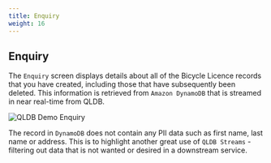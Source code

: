 ```yaml
---
title: Enquiry
weight: 16
---
```


## Enquiry

The `Enquiry` screen displays details about all of the Bicycle Licence records that you have created, including those that have subsequently been deleted. This information is retrieved from `Amazon DynamoDB` that is streamed in near real-time from QLDB.

![QLDB Demo Enquiry](/images/qldbdemo-enquiry.png)

The record in `DynamoDB` does not contain any PII data such as first name, last name or address. This is to highlight another great use of `QLDB Streams` - filtering out data that is not wanted or desired in a downstream service.
